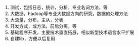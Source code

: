 1. 测试，包括日志，统计，分析，专业名词方法，等
2. 大数据，hadoop等专业大数据方向的研究，数据的处理方法
3. 大流量，分布，主从，分表
4. 开发方式，或方法，前后分离，等
5. 基础程序开发，主要技术垂直拓展，相似新型技术语言水平扩展
6. 自建lib，方便以后复用
